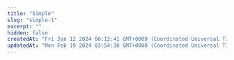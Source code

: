 ```yaml
---
title: "Simple"
slug: "simple-1"
excerpt: ""
hidden: false
createdAt: "Fri Jan 12 2024 06:12:41 GMT+0000 (Coordinated Universal Time)"
updatedAt: "Mon Feb 19 2024 03:54:38 GMT+0000 (Coordinated Universal Time)"
---
```

